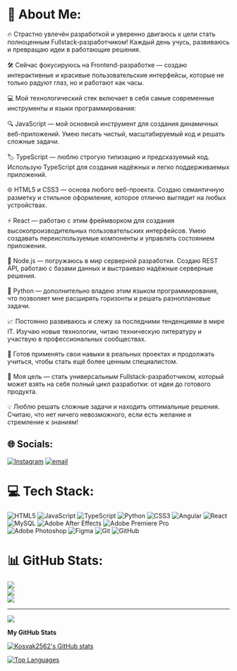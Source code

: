 # 💫 About Me:
🔥 Страстно увлечён разработкой и уверенно двигаюсь к цели стать полноценным Fullstack-разработчиком! Каждый день учусь, развиваюсь и превращаю идеи в работающие решения.<br><br>🛠️ Сейчас фокусируюсь на Frontend-разработке — создаю интерактивные и красивые пользовательские интерфейсы, которые не только радуют глаз, но и работают как часы.<br><br>💻 Мой технологический стек включает в себя самые современные инструменты и языки программирования:<br><br>🔍 JavaScript — мой основной инструмент для создания динамичных веб-приложений. Умею писать чистый, масштабируемый код и решать сложные задачи.<br><br>🏷️ TypeScript — люблю строгую типизацию и предсказуемый код. Использую TypeScript для создания надёжных и легко поддерживаемых приложений.<br><br>🌐 HTML5 и CSS3 — основа любого веб-проекта. Создаю семантичную разметку и стильное оформление, которое отлично выглядит на любых устройствах.<br><br>⚡️ React — работаю с этим фреймворком для создания высокопроизводительных пользовательских интерфейсов. Умею создавать переиспользуемые компоненты и управлять состоянием приложения.<br><br>🔪 Node.js — погружаюсь в мир серверной разработки. Создаю REST API, работаю с базами данных и выстраиваю надёжные серверные решения.<br><br>🐍 Python — дополнительно владею этим языком программирования, что позволяет мне расширять горизонты и решать разноплановые задачи.<br><br>📈 Постоянно развиваюсь и слежу за последними тенденциями в мире IT. Изучаю новые технологии, читаю техническую литературу и участвую в профессиональных сообществах.<br><br>🤝 Готов применять свои навыки в реальных проектах и продолжать учиться, чтобы стать ещё более ценным специалистом.<br><br>🚀 Моя цель — стать универсальным Fullstack-разработчиком, который может взять на себя полный цикл разработки: от идеи до готового продукта.<br><br>💡 Люблю решать сложные задачи и находить оптимальные решения. Считаю, что нет ничего невозможного, если есть желание и стремление к знаниям!


## 🌐 Socials:
[![Instagram](https://img.shields.io/badge/Instagram-%23E4405F.svg?logo=Instagram&logoColor=white)](https://instagram.com/Ilya_burchenkov) [![email](https://img.shields.io/badge/Email-D14836?logo=gmail&logoColor=white)](mailto:Vellels2562@mail.ru) 

# 💻 Tech Stack:
![HTML5](https://img.shields.io/badge/html5-%23E34F26.svg?style=flat&logo=html5&logoColor=white) ![JavaScript](https://img.shields.io/badge/javascript-%23323330.svg?style=flat&logo=javascript&logoColor=%23F7DF1E) ![TypeScript](https://img.shields.io/badge/typescript-%23007ACC.svg?style=flat&logo=typescript&logoColor=white) ![Python](https://img.shields.io/badge/python-3670A0?style=flat&logo=python&logoColor=ffdd54) ![CSS3](https://img.shields.io/badge/css3-%231572B6.svg?style=flat&logo=css3&logoColor=white) ![Angular](https://img.shields.io/badge/angular-%23DD0031.svg?style=flat&logo=angular&logoColor=white) ![React](https://img.shields.io/badge/react-%2320232a.svg?style=flat&logo=react&logoColor=%2361DAFB) ![MySQL](https://img.shields.io/badge/mysql-4479A1.svg?style=flat&logo=mysql&logoColor=white) ![Adobe After Effects](https://img.shields.io/badge/Adobe%20After%20Effects-9999FF.svg?style=flat&logo=Adobe%20After%20Effects&logoColor=white) ![Adobe Premiere Pro](https://img.shields.io/badge/Adobe%20Premiere%20Pro-9999FF.svg?style=flat&logo=Adobe%20Premiere%20Pro&logoColor=white) ![Adobe Photoshop](https://img.shields.io/badge/adobe%20photoshop-%2331A8FF.svg?style=flat&logo=adobe%20photoshop&logoColor=white) ![Figma](https://img.shields.io/badge/figma-%23F24E1E.svg?style=flat&logo=figma&logoColor=white) ![Git](https://img.shields.io/badge/git-%23F05033.svg?style=flat&logo=git&logoColor=white) ![GitHub](https://img.shields.io/badge/github-%23121011.svg?style=flat&logo=github&logoColor=white)
# 📊 GitHub Stats:
![](https://github-readme-stats.vercel.app/api?username=Kosyak2562&theme=onedark&hide_border=false&include_all_commits=true&count_private=false)<br/>
![](https://nirzak-streak-stats.vercel.app/?user=Kosyak2562&theme=onedark&hide_border=false)<br/>
![](https://github-readme-stats.vercel.app/api/top-langs/?username=Kosyak2562&theme=onedark&hide_border=false&include_all_commits=true&count_private=false&layout=compact)

---
[![](https://visitcount.itsvg.in/api?id=Kosyak2562&icon=4&color=8)](https://visitcount.itsvg.in)

<!-- Proudly created with GPRM ( https://gprm.itsvg.in ) -->

<b>My GitHub Stats</b>

<a href="http://www.github.com/Kosyak2562"><img src="https://github-readme-stats.vercel.app/api?username=Kosyak2562&show_icons=true&hide=&count_private=true&title_color=0891b2&text_color=ffffff&icon_color=0891b2&bg_color=1c1917&hide_border=true&show_icons=true" alt="Kosyak2562's GitHub stats" /></a>

<a href="https://github.com/Kosyak2562" align="left"><img src="https://github-readme-stats.vercel.app/api/top-langs/?username=Kosyak2562&langs_count=10&title_color=0891b2&text_color=ffffff&icon_color=0891b2&bg_color=1c1917&hide_border=true&locale=en&custom_title=Top%20%Languages" alt="Top Languages" /></a>
